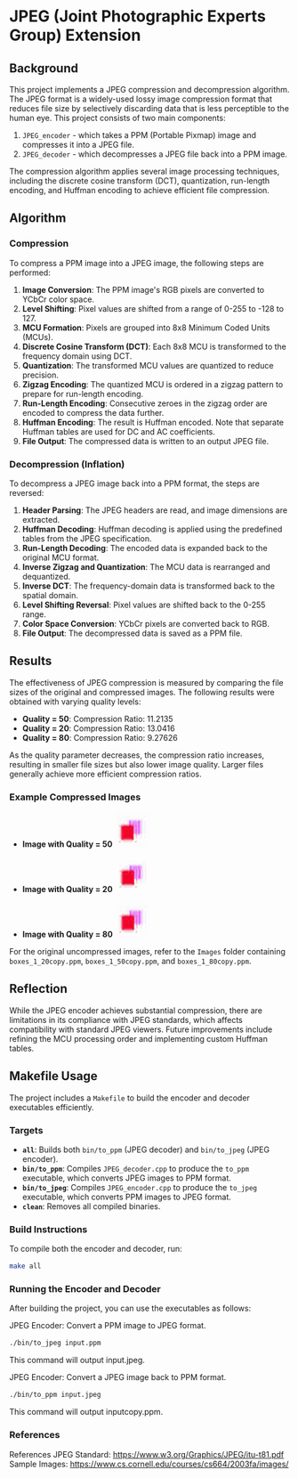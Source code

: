 # JPEG (Joint Photographic Experts Group) Extension

## Background

This project implements a JPEG compression and decompression algorithm. The JPEG format is a widely-used lossy image compression format that reduces file size by selectively discarding data that is less perceptible to the human eye. This project consists of two main components: 
1. `JPEG_encoder` - which takes a PPM (Portable Pixmap) image and compresses it into a JPEG file.
2. `JPEG_decoder` - which decompresses a JPEG file back into a PPM image.

The compression algorithm applies several image processing techniques, including the discrete cosine transform (DCT), quantization, run-length encoding, and Huffman encoding to achieve efficient file compression.

## Algorithm

### Compression

To compress a PPM image into a JPEG image, the following steps are performed:

1. **Image Conversion**: The PPM image's RGB pixels are converted to YCbCr color space.
2. **Level Shifting**: Pixel values are shifted from a range of 0-255 to -128 to 127.
3. **MCU Formation**: Pixels are grouped into 8x8 Minimum Coded Units (MCUs).
4. **Discrete Cosine Transform (DCT)**: Each 8x8 MCU is transformed to the frequency domain using DCT.
5. **Quantization**: The transformed MCU values are quantized to reduce precision.
6. **Zigzag Encoding**: The quantized MCU is ordered in a zigzag pattern to prepare for run-length encoding.
7. **Run-Length Encoding**: Consecutive zeroes in the zigzag order are encoded to compress the data further.
8. **Huffman Encoding**: The result is Huffman encoded. Note that separate Huffman tables are used for DC and AC coefficients.
9. **File Output**: The compressed data is written to an output JPEG file.

### Decompression (Inflation)

To decompress a JPEG image back into a PPM format, the steps are reversed:

1. **Header Parsing**: The JPEG headers are read, and image dimensions are extracted.
2. **Huffman Decoding**: Huffman decoding is applied using the predefined tables from the JPEG specification.
3. **Run-Length Decoding**: The encoded data is expanded back to the original MCU format.
4. **Inverse Zigzag and Quantization**: The MCU data is rearranged and dequantized.
5. **Inverse DCT**: The frequency-domain data is transformed back to the spatial domain.
6. **Level Shifting Reversal**: Pixel values are shifted back to the 0-255 range.
7. **Color Space Conversion**: YCbCr pixels are converted back to RGB.
8. **File Output**: The decompressed data is saved as a PPM file.

## Results

The effectiveness of JPEG compression is measured by comparing the file sizes of the original and compressed images. The following results were obtained with varying quality levels:

- **Quality = 50**: Compression Ratio: 11.2135
- **Quality = 20**: Compression Ratio: 13.0416
- **Quality = 80**: Compression Ratio: 9.27626

As the quality parameter decreases, the compression ratio increases, resulting in smaller file sizes but also lower image quality. Larger files generally achieve more efficient compression ratios.

### Example Compressed Images

- **Image with Quality = 50**
  ![Compressed Image with q = 50](Images/boxes_1_50.jpeg)

- **Image with Quality = 20**
  ![Compressed Image with q = 20](Images/boxes_1_20.jpeg)

- **Image with Quality = 80**
  ![Compressed Image with q = 80](Images/boxes_1_80.jpeg)

For the original uncompressed images, refer to the `Images` folder containing `boxes_1_20copy.ppm`, `boxes_1_50copy.ppm`, and `boxes_1_80copy.ppm`.

## Reflection

While the JPEG encoder achieves substantial compression, there are limitations in its compliance with JPEG standards, which affects compatibility with standard JPEG viewers. Future improvements include refining the MCU processing order and implementing custom Huffman tables.

## Makefile Usage

The project includes a `Makefile` to build the encoder and decoder executables efficiently.

### Targets

- **`all`**: Builds both `bin/to_ppm` (JPEG decoder) and `bin/to_jpeg` (JPEG encoder).
- **`bin/to_ppm`**: Compiles `JPEG_decoder.cpp` to produce the `to_ppm` executable, which converts JPEG images to PPM format.
- **`bin/to_jpeg`**: Compiles `JPEG_encoder.cpp` to produce the `to_jpeg` executable, which converts PPM images to JPEG format.
- **`clean`**: Removes all compiled binaries.

### Build Instructions

To compile both the encoder and decoder, run:
```bash
make all
```

### Running the Encoder and Decoder
After building the project, you can use the executables as follows:

JPEG Encoder: Convert a PPM image to JPEG format.

```bash
./bin/to_jpeg input.ppm
```

This command will output input.jpeg.

JPEG Encoder: Convert a JPEG image back to PPM format.

```bash
./bin/to_ppm input.jpeg
```

This command will output inputcopy.ppm.

### References

References
JPEG Standard: https://www.w3.org/Graphics/JPEG/itu-t81.pdf
Sample Images: https://www.cs.cornell.edu/courses/cs664/2003fa/images/